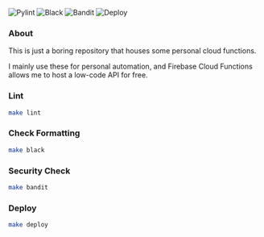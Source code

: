 ![Pylint](https://github.com/jdleo/personal-cloud-functions/actions/workflows/pylint.yml/badge.svg)
![Black](https://github.com/jdleo/personal-cloud-functions/actions/workflows/black.yml/badge.svg)
![Bandit](https://github.com/jdleo/personal-cloud-functions/actions/workflows/bandit.yml/badge.svg)
![Deploy](https://github.com/jdleo/personal-cloud-functions/actions/workflows/deploy.yml/badge.svg)

### About

This is just a boring repository that houses some personal cloud functions.

I mainly use these for personal automation, and Firebase Cloud Functions allows me to host a low-code API for free.

### Lint

```bash
make lint
```

### Check Formatting

```bash
make black
```

### Security Check

```bash
make bandit
```

### Deploy

```bash
make deploy
```
